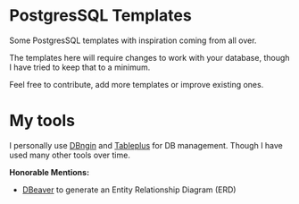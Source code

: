 # PostgresSQL Templates
Some PostgresSQL templates with inspiration coming from all over.

The templates here will require changes to work with your database, though I have tried to keep that to a minimum.

Feel free to contribute, add more templates or improve existing ones.

# My tools
I personally use [DBngin](https://dbngin.com/) and [Tableplus](https://tableplus.com/) for DB management.
Though I have used many other tools over time.

**Honorable Mentions:**
- [DBeaver](https://dbeaver.io/) to generate an Entity Relationship Diagram (ERD)